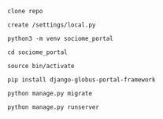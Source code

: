 `clone repo`

`create /settings/local.py`

`python3 -m venv sociome_portal`

`cd sociome_portal`

`source bin/activate`

`pip install django-globus-portal-framework`

`python manage.py migrate`

`python manage.py runserver`
